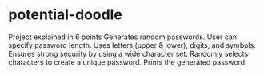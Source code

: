 # potential-doodle
Project explained in 6 points
Generates random passwords.
User can specify password length.
Uses letters (upper & lower), digits, and symbols.
Ensures strong security by using a wide character set.
Randomly selects characters to create a unique password.
Prints the generated password.
